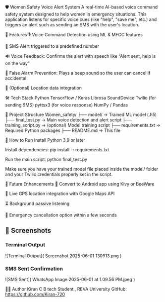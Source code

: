 🛡️ Women Safety Voice Alert System
A real-time AI-based voice command safety system designed to help women in emergency situations. This application listens for specific voice cues (like "help", "save me", etc.) and triggers an alert such as sending an SMS with the user's location.

🚀 Features
🎙️ Voice Command Detection using ML & MFCC features

📡 SMS Alert triggered to a predefined number

🔊 Voice Feedback: Confirms the alert with speech like “Alert sent, help is on the way”

📳 False Alarm Prevention: Plays a beep sound so the user can cancel if accidental

📍 (Optional) Location data integration

🛠️ Tech Stack
Python
TensorFlow / Keras
Librosa
SoundDevice
Twilio (for sending SMS)
pyttsx3 (for voice response)
NumPy / Pandas

📂 Project Structure
Women_safety/
├── model/ → Trained ML model (.h5)
├── final_test.py → Main voice detection and alert script
├── training_script.py → (optional) Model training script
├── requirements.txt → Required Python packages
├── README.md → This file

🧪 How to Run
Install Python 3.9 or later

Install dependencies:
pip install -r requirements.txt

Run the main script:
python final_test.py

Make sure you have your trained model file placed inside the model/ folder and your Twilio credentials properly set in the script.

🔮 Future Enhancements
📱 Convert to Android app using Kivy or BeeWare

📍 Live GPS location integration with Google Maps API

⏳ Background passive listening

🛑 Emergency cancellation option within a few seconds

## 📸 Screenshots

### Terminal Output
![Terminal Output]( Screenshot 2025-06-01 130913.png )

### SMS Sent Confirmation
![SMS Sent]( WhatsApp Image 2025-06-01 at 1.09.56 PM.jpeg )

👩‍💻 Author
Kiran C
B tech Student , REVA University
GitHub: https://github.com/Kiran-720

